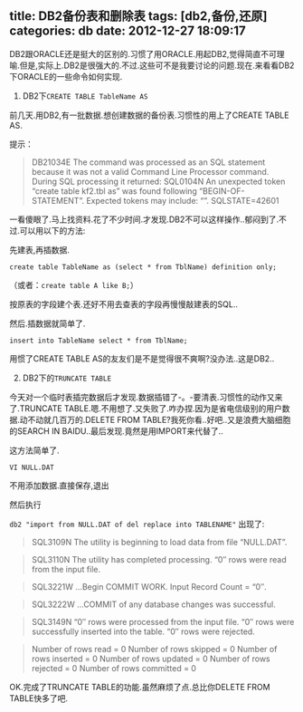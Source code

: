 title: DB2备份表和删除表
tags: [db2,备份,还原]
categories: db
date: 2012-12-27 18:09:17
---
DB2跟ORACLE还是挺大的区别的.习惯了用ORACLE.用起DB2,觉得简直不可理喻.但是,实际上.DB2是很强大的.不过.这些可不是我要讨论的问题.现在.来看看DB2下ORACLE的一些命令如何实现.

1. DB2下`CREATE TABLE TableName AS`

前几天.用DB2,有一批数据.想创建数据的备份表.习惯性的用上了CREATE TABLE AS.

提示：

>DB21034E The command was processed as an SQL statement because it was not a
valid Command Line Processor command. During SQL processing it returned:
SQL0104N An unexpected token “create table kf2.tbl as” was found following
“BEGIN-OF-STATEMENT”. Expected tokens may include: “<space>”.
SQLSTATE=42601

一看傻眼了.马上找资料.花了不少时间.才发现.DB2不可以这样操作..郁闷到了.不过.可以用以下的方法:

先建表,再插数据.
```
create table TableName as (select * from TblName) definition only;
```
（或者：`create table A like B;`）

按原表的字段建个表.还好不用去查表的字段再慢慢敲建表的SQL..

然后.插数据就简单了.
```
insert into TableName select * from TblName;
```
用惯了CREATE TABLE AS的友友们是不是觉得很不爽啊?没办法..这是DB2..

2. DB2下的`TRUNCATE TABLE`

今天对一个临时表插完数据后才发现.数据插错了-。-要清表.习惯性的动作又来了.TRUNCATE TABLE.嗯.不用想了.又失败了.咋办捏.因为是省电信级别的用户数据.动不动就几百万的.DELETE FROM TABLE?我死你看..好吧..又是浪费大脑细胞的SEARCH IN BAIDU..最后发现.竟然是用IMPORT来代替了..

这方法简单了.

`VI NULL.DAT`

不用添加数据.直接保存,退出

然后执行

`db2 "import from NULL.DAT of del replace into TABLENAME"`
出现了:

>SQL3109N The utility is beginning to load data from file “NULL.DAT”.

>SQL3110N The utility has completed processing. “0″ rows were read from the
>input file.

>SQL3221W …Begin COMMIT WORK. Input Record Count = “0″.

>SQL3222W …COMMIT of any database changes was successful.

>SQL3149N “0″ rows were processed from the input file. “0″ rows were
>successfully inserted into the table. “0″ rows were rejected.

>Number of rows read = 0
>Number of rows skipped = 0
>Number of rows inserted = 0
>Number of rows updated = 0
>Number of rows rejected = 0
>Number of rows committed = 0

OK.完成了TRUNCATE TABLE的功能.虽然麻烦了点.总比你DELETE FROM TABLE快多了吧.
